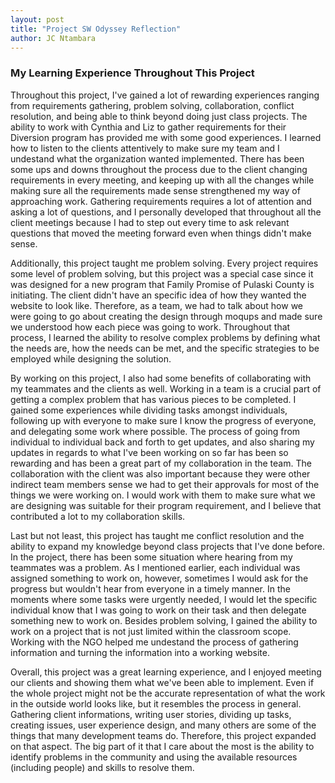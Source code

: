 ```yaml
---
layout: post
title: "Project SW Odyssey Reflection"
author: JC Ntambara
---
```


### My Learning Experience Throughout This Project


Throughout this project, I've gained a lot of rewarding experiences ranging from requirements gathering, problem solving, collaboration, conflict resolution, and being able to think beyond doing just class projects. The ability to work with Cynthia and Liz to gather requirements for their Diversion program has provided me with some good experiences. I learned how to listen to the clients attentively to make sure my team and I undestand what the organization wanted implemented. There has been some ups and downs throughout the process due to the client changing requirements in every meeting, and keeping up with all the changes while making sure all the requirements made sense strengthened my way of approaching work. Gathering requirements requires a lot of attention and asking a lot of questions, and I personally developed that throughout all the client meetings because I had to step out every time to ask relevant questions that moved the meeting forward even when things didn't make sense. 

Additionally, this project taught me problem solving. Every project requires some level of problem solving, but this project was a special case since it was designed for a new program that Family Promise of Pulaski County is initiating. The client didn't have an specific idea of how they wanted the website to look like. Therefore, as a team, we had to talk about how we were going to go about creating the design through moqups and made sure we understood how each piece was going to work. Throughout that process, I learned the ability to resolve complex problems by defining what the needs are, how the needs can be met, and the specific strategies to be employed while designing the solution. 

By working on this project, I also had some benefits of collaborating with my teammates and the clients as well. Working in a team is a crucial part of getting a complex problem that has various pieces to be completed. I gained some experiences while dividing tasks amongst individuals, following up with everyone to make sure I know the progress of everyone, and delegating some work where possible. The process of going from individual to individual back and forth to get updates, and also sharing my updates in regards to what I've been working on so far has been so rewarding and has been a great part of my collaboration in the team. The collaboration with the client was also important because they were other indirect team members sense we had to get their approvals for most of the things we were working on. I would work with them to make sure what we are designing was suitable for their program requirement, and I believe that contributed a lot to my collaboration skills. 

Last but not least, this project has taught me conflict resolution and the ability to expand my knowledge beyond class projects that I've done before. In the project, there has been some situation where hearing from my teammates was a problem. As I mentioned earlier, each individual was assigned something to work on, however, sometimes I would ask for the progress but wouldn't hear from everyone in a timely manner. In the moments where some tasks were urgently needed, I would let the specific individual know that I was going to work on their task and then delegate something new to work on. Besides problem solving, I gained the ability to work on a project that is not just limited within the classroom scope. Working with the NGO helped me undestand the process of gathering information and turning the information into a working website.

Overall, this project was a great learning experience, and I enjoyed meeting our clients and showing them what we've been able to implement. Even if the whole project might not be the accurate representation of what the work in the outside world looks like, but it resembles the process in general. Gathering client informations, writing user stories, dividing up tasks, creating issues, user experience design, and many others are some of the things that many development teams do. Therefore, this project expanded on that aspect. The big part of it that I care about the most is the ability to identify problems in the community and using the available resources (including people) and skills to resolve them. 